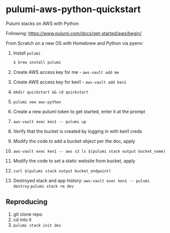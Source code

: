 # pulumi-aws-python-quickstart

Pulumi stacks on AWS with Python

Following: https://www.pulumi.com/docs/get-started/aws/begin/

From Scratch on a new OS with Homebrew and Python via pyenv:

1. Install `pulumi`

    ```bash
    $ brew install pulumi
    ````

2. Create AWS access key for me - `aws-vault add me`
3. Create AWS access key for ken1 - `aws-vault add ken1`
4. `mkdir quickstart && cd quickstart`
5. `pulumi new aws-python`
6. Create a new pulumi token to get started, enter it at the prompt
7. `aws-vault exec ken1 -- pulumi up`
8. Verify that the bucket is created by logging in with ken1 creds
9. Modify the code to add a bucket object per the doc, apply
10. `aws-vault exec ken1 -- aws s3 ls $(pulumi stack output bucket_name)`
11. Modify the code to set a static website from bucket, apply
12. `curl $(pulumi stack output bucket_endpoint)`
12. Destroyed stack and app history:
     `aws-vault exec ken1 -- pulumi destroy`
     `pulumi stack rm dev`


## Reproducing

1. git clone repo
2. cd into it
3. `pulumi stack init dev`